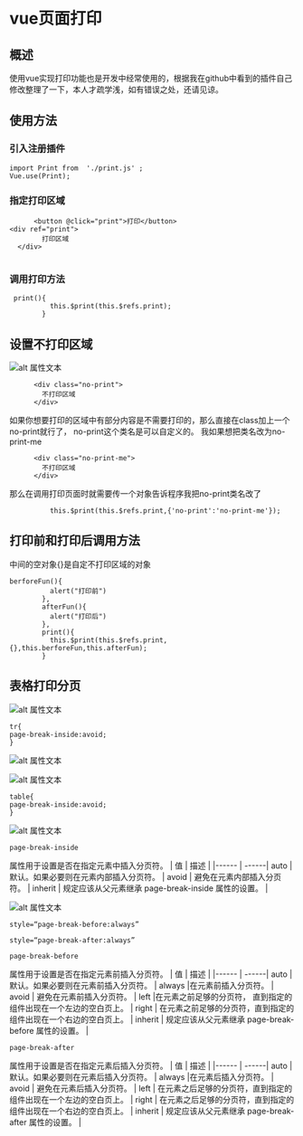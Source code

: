 # vue页面打印
## 概述
使用vue实现打印功能也是开发中经常使用的，根据我在github中看到的插件自己修改整理了一下，本人才疏学浅，如有错误之处，还请见谅。
## 使用方法
### 引入注册插件

```htlm
import Print from  './print.js' ;  
Vue.use(Print);
```

### 指定打印区域

```
      <button @click="print">打印</button>
<div ref="print">
        打印区域 
  </div>
  
```

### 调用打印方法

```
 print(){
          this.$print(this.$refs.print);
        }
```

## 设置不打印区域

![alt 属性文本]('../image/6.png')

```
      <div class="no-print">
        不打印区域
      </div>
```

如果你想要打印的区域中有部分内容是不需要打印的，那么直接在class加上一个no-print就行了，
no-print这个类名是可以自定义的。
我如果想把类名改为no-print-me

```
      <div class="no-print-me">
        不打印区域
      </div>
```

那么在调用打印页面时就需要传一个对象告诉程序我把no-print类名改了

```
          this.$print(this.$refs.print,{'no-print':'no-print-me'});

```

## 打印前和打印后调用方法
中间的空对象{}是自定不打印区域的对象

```
berforeFun(){
          alert("打印前")
        },
        afterFun(){
          alert("打印后")
        },
        print(){
          this.$print(this.$refs.print,{},this.berforeFun,this.afterFun);
        }
```

## 表格打印分页

![alt 属性文本]('../image/1.png')

```
tr{
page-break-inside:avoid;
}
```

![alt 属性文本]('../image/4.png')

![alt 属性文本]('../image/2.png')

```
table{
page-break-inside:avoid;
}
```

![alt 属性文本]('../image/3.png')

```
page-break-inside
```

属性用于设置是否在指定元素中插入分页符。
| 值 | 描述 |
|------ | ------|
auto | 默认。如果必要则在元素内部插入分页符。 |
avoid | 避免在元素内部插入分页符。 |
inherit | 规定应该从父元素继承 page-break-inside 属性的设置。 |

![alt 属性文本]('../image/5.png')

```
style=“page-break-before:always”
```

```
style=“page-break-after:always”
```

```
page-break-before
```

属性用于设置是否在指定元素前插入分页符。
| 值 | 描述 |
|------ | ------|
auto | 默认。如果必要则在元素前插入分页符。 |
always |在元素前插入分页符。 |
avoid | 避免在元素前插入分页符。 |
left |在元素之前足够的分页符， 直到指定的组件出现在一个左边的空白页上。 |
right | 在元素之前足够的分页符，直到指定的组件出现在一个右边的空白页上。 |
inherit | 规定应该从父元素继承 page-break-before 属性的设置。 |

```
page-break-after
```

属性用于设置是否在指定元素后插入分页符。
| 值 | 描述 |
|------ | ------|
auto | 默认。如果必要则在元素后插入分页符。 |
always |在元素后插入分页符。 |
avoid | 避免在元素后插入分页符。 |
left | 在元素之后足够的分页符，直到指定的组件出现在一个左边的空白页上。 |
right | 在元素之后足够的分页符，直到指定的组件出现在一个右边的空白页上。 |
inherit | 规定应该从父元素继承 page-break-after 属性的设置。 |





